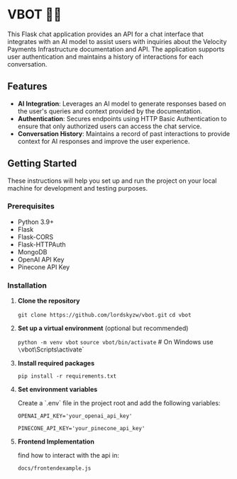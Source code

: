 # VBOT 🧟‍♂️

This Flask chat application provides an API for a chat interface that integrates with an AI model to assist users with inquiries about the Velocity Payments Infrastructure documentation and API. The application supports user authentication and maintains a history of interactions for each conversation.

## Features

- **AI Integration**: Leverages an AI model to generate responses based on the user's queries and context provided by the documentation.
- **Authentication**: Secures endpoints using HTTP Basic Authentication to ensure that only authorized users can access the chat service.
- **Conversation History**: Maintains a record of past interactions to provide context for AI responses and improve the user experience.

## Getting Started

These instructions will help you set up and run the project on your local machine for development and testing purposes.

### Prerequisites

- Python 3.9+
- Flask
- Flask-CORS
- Flask-HTTPAuth
- MongoDB
- OpenAI API Key
- Pinecone API Key

### Installation

1. **Clone the repository**

   
   `git clone https://github.com/lordskyzw/vbot.git`
   `cd vbot`
  

2. **Set up a virtual environment** (optional but recommended)

  
   `python -m venv vbot`
   `source vbot/bin/activate`  # On Windows use `\`vbot\\Scripts\\activate\`
   

3. **Install required packages**

  
   `pip install -r requirements.txt`
  

4. **Set environment variables**

   Create a \`.env\` file in the project root and add the following variables:

  
   `OPENAI_API_KEY='your_openai_api_key'`

   `PINECONE_API_KEY='your_pinecone_api_key'`
  

5. **Frontend Implementation**

    find how to interact with the api in:

   
    `docs/frontendexample.js`
    